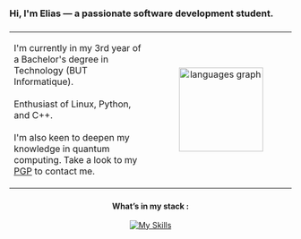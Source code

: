 <h3 align="left">Hi, I'm Elias — a passionate software development student.</h3>

###
<table border="0">
  <tr>
    <td>
      <p align="left">
        I'm currently in my 3rd year of a Bachelor's degree in Technology (BUT Informatique).<br><br>
        Enthusiast of Linux, Python, and C++.<br><br>
        I'm also keen to deepen my knowledge in quantum computing.
        Take a look to my <a href="https://github.com/elias-utf8/elias-utf8/blob/main/elias.asc">PGP</a> to contact me.
      </p>
    </td>
    <td width="50%" align="center" valign="middle">
      <img src="https://github-readme-stats.vercel.app/api/top-langs?username=elias-utf8&locale=en&hide_title=false&layout=compact&card_width=320&langs_count=5&theme=transparent&hide_border=true&order=2" height="150" alt="languages graph"  />
    </td>
  </tr>
</table>

###

<div align="center">
  <strong>What’s in my stack : </strong>
</div>
<br>
<div align="center">
  <a href="https://skillicons.dev">
    <img src="https://skillicons.dev/icons?i=cpp,qt,ocaml,linux,py,php" alt="My Skills"/>
  </a>
</div>

###
